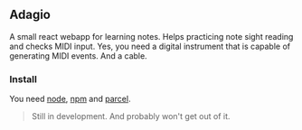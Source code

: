 ## Adagio
A small react webapp for learning notes. Helps practicing note sight reading and checks MIDI input.
Yes, you need a digital instrument that is capable of generating MIDI events. And a cable.

### Install
You need [node](https://nodejs.org/en/), [npm](https://www.npmjs.com) and [parcel](https://parceljs.org).

> Still in development. And probably won't get out of it.
